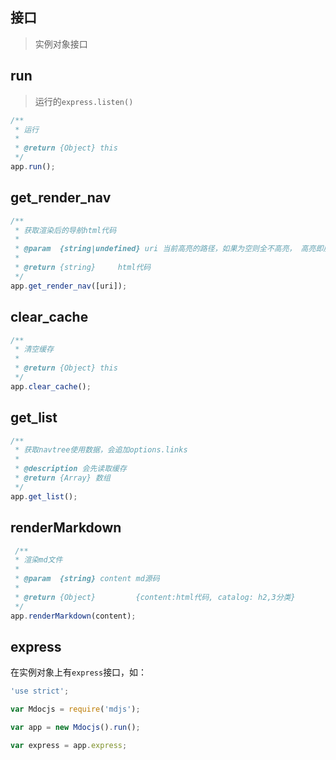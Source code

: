 ## 接口

> 实例对象接口

## run

> 运行的`express.listen()`

```js
/**
 * 运行
 *
 * @return {Object} this
 */
app.run();
```

## get_render_nav

```js
/**
 * 获取渲染后的导航html代码
 *
 * @param  {string|undefined} uri 当前高亮的路径，如果为空则全不高亮， 高亮即展开
 *
 * @return {string}     html代码
 */
app.get_render_nav([uri]);
```

## clear_cache

```js
/**
 * 清空缓存
 *
 * @return {Object} this
 */
app.clear_cache();
```

## get_list

```js
/**
 * 获取navtree使用数据，会追加options.links
 *
 * @description 会先读取缓存
 * @return {Array} 数组
 */
app.get_list();
```

## renderMarkdown

```js
 /**
 * 渲染md文件
 *
 * @param  {string} content md源码
 *
 * @return {Object}         {content:html代码, catalog: h2,3分类}
 */
app.renderMarkdown(content);
```

## express

在实例对象上有`express`接口，如：

```js
'use strict';

var Mdocjs = require('mdjs');

var app = new Mdocjs().run();

var express = app.express;
```